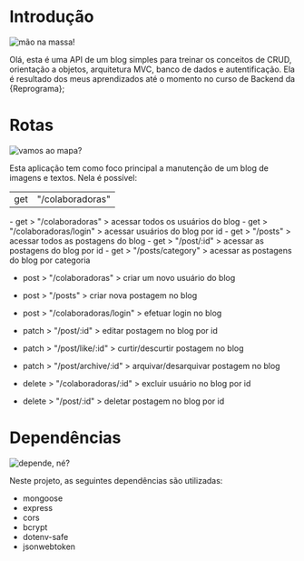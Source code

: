 # Introdução

![mão na massa!](https://media.giphy.com/media/uhoXlkw3svvgm94LQS/giphy.gif)

Olá, esta é uma API de um blog simples para treinar os conceitos de CRUD, orientação a objetos, arquitetura MVC, banco de dados e autentificação. Ela é resultado dos meus aprendizados até o momento no curso de Backend da {Reprograma};


# Rotas

![vamos ao mapa?](https://media.giphy.com/media/xUySTOigOUHucl3rfW/giphy.gif)

Esta aplicação tem como foco principal a manutenção de um blog de imagens e textos. Nela é possível:
<table>
<tr>
  <td>get</td>
  <td>"/colaboradoras"</td>
</tr>
</table>
- get > "/colaboradoras" > acessar todos os usuários do blog
- get > "/colaboradoras/login" > acessar usuários do blog por id
- get > "/posts" > acessar todos as postagens do blog
- get > "/post/:id" > acessar as postagens do blog por id
- get > "/posts/category" > acessar as postagens do blog por categoria

- post > "/colaboradoras" > criar um novo usuário do blog
- post > "/posts" > criar nova postagem no blog
- post > "/colaboradoras/login" > efetuar login no blog

- patch > "/post/:id" > editar postagem no blog por id
- patch > "/post/like/:id" > curtir/descurtir postagem no blog
- patch > "/post/archive/:id" > arquivar/desarquivar postagem no blog

- delete > "/colaboradoras/:id" > excluir usuário no blog por id
- delete > "/post/:id" > deletar postagem no blog por id


# Dependências

![depende, né?](https://media.giphy.com/media/4SLTGHrFJAvXGHHRLj/giphy-downsized-large.gif)

Neste projeto, as seguintes dependências são utilizadas:

- mongoose
- express
- cors
- bcrypt
- dotenv-safe
- jsonwebtoken
